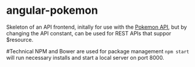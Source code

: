 # angular-pokemon

Skeleton of an API frontend, initally for use with the [Pokemon API](https://pokeapi.co), but by changing the API constant, can be used for REST APIs that suppor $resource.

#Technical
NPM  and Bower are used for package management
`npm start` will run necessary installs and start a local server on port 8000.
